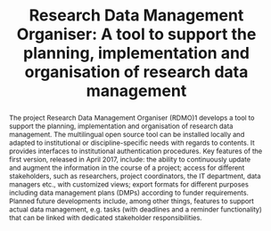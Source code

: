 ---
abstract: 'The project Research Data Management Organiser (RDMO)1 develops a tool
  to support the planning, implementation and organisation of research data management.
  The multilingual open source tool can be installed locally and adapted to institutional
  or discipline-specific needs with regards to contents. It provides interfaces to
  institutional authentication procedures. Key features of the first version, released
  in April 2017, include: the ability to continuously update and augment the information
  in the course of a project; access for different stakeholders, such as researchers,
  project coordinators, the IT department, data managers etc., with customized views;
  export formats for different purposes including data management plans (DMPs) according
  to funder requirements.

  Planned future developments include, among other things, features to support actual
  data management, e.g. tasks (with deadlines and a reminder functionality) that can
  be linked with dedicated stakeholder responsibilities.'
creators:
- Claudia Engelhardt
- Harry Enke
- Jochen Klar
- Jens Ludwig
- Heike Neuroth
date: null
document_url: https://services.phaidra.univie.ac.at/api/object/o:931097/download
grand_parent: iPRES
institutions: []
keywords:
- kyoto
landing_page_url: https://phaidra.univie.ac.at/o:931097
language: eng
layout: publication
license: CC BY-SA 4.0 International
notes_url: null
parent: iPRES 2017
publication_type: paper
size: 285957
slides_url: null
source_name: iPRES
stream_url: null
title: 'Research Data Management Organiser: A tool to support the planning, implementation
  and organisation of research data management'
year: 2017
---